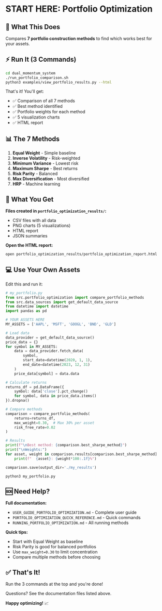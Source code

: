 # START HERE: Portfolio Optimization

## 🎯 What This Does

Compares **7 portfolio construction methods** to find which works best for your assets.

## ⚡ Run It (3 Commands)

```bash
cd dual_momentum_system
./run_portfolio_comparison.sh
python3 examples/view_portfolio_results.py --html
```

That's it! You'll get:
- ✅ Comparison of all 7 methods
- ✅ Best method identified
- ✅ Portfolio weights for each method
- ✅ 5 visualization charts
- ✅ HTML report

## 📊 The 7 Methods

1. **Equal Weight** - Simple baseline
2. **Inverse Volatility** - Risk-weighted
3. **Minimum Variance** - Lowest risk
4. **Maximum Sharpe** - Best returns
5. **Risk Parity** - Balanced
6. **Max Diversification** - Most diversified
7. **HRP** - Machine learning

## 🎯 What You Get

**Files created in `portfolio_optimization_results/`:**
- CSV files with all data
- PNG charts (5 visualizations)
- HTML report
- JSON summaries

**Open the HTML report:**
```bash
open portfolio_optimization_results/portfolio_optimization_report.html
```

## 💻 Use Your Own Assets

Edit this and run it:

```python
# my_portfolio.py
from src.portfolio_optimization import compare_portfolio_methods
from src.data_sources import get_default_data_source
from datetime import datetime
import pandas as pd

# YOUR ASSETS HERE
MY_ASSETS = ['AAPL', 'MSFT', 'GOOGL', 'BND', 'GLD']

# Load data
data_provider = get_default_data_source()
price_data = {}
for symbol in MY_ASSETS:
    data = data_provider.fetch_data(
        symbol,
        start_date=datetime(2020, 1, 1),
        end_date=datetime(2023, 12, 31)
    )
    price_data[symbol] = data.data

# Calculate returns
returns_df = pd.DataFrame({
    symbol: data['close'].pct_change()
    for symbol, data in price_data.items()
}).dropna()

# Compare methods
comparison = compare_portfolio_methods(
    returns=returns_df,
    max_weight=0.30,  # Max 30% per asset
    risk_free_rate=0.02
)

# Results
print(f"\nBest method: {comparison.best_sharpe_method}")
print("\nWeights:")
for asset, weight in comparison.results[comparison.best_sharpe_method].weights.items():
    print(f"  {asset}: {weight*100:.1f}%")

comparison.save(output_dir='./my_results')
```

```bash
python3 my_portfolio.py
```

## 🆘 Need Help?

**Full documentation:**
- `USER_GUIDE_PORTFOLIO_OPTIMIZATION.md` - Complete user guide
- `PORTFOLIO_OPTIMIZATION_QUICK_REFERENCE.md` - Quick commands
- `RUNNING_PORTFOLIO_OPTIMIZATION.md` - All running methods

**Quick tips:**
- Start with Equal Weight as baseline
- Risk Parity is good for balanced portfolios
- Use `max_weight=0.30` to limit concentration
- Compare multiple methods before choosing

## ✅ That's It!

Run the 3 commands at the top and you're done!

Questions? See the documentation files listed above.

**Happy optimizing!** 📈
